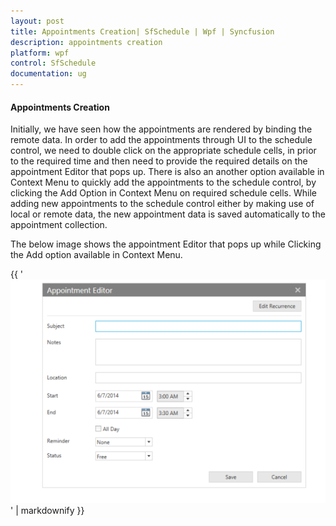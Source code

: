 ```yaml
---
layout: post
title: Appointments Creation| SfSchedule | Wpf | Syncfusion
description: appointments creation
platform: wpf
control: SfSchedule
documentation: ug
---
```


#### Appointments Creation

Initially, we have seen how the appointments are rendered by binding the remote data. In order to add the appointments through UI to the schedule control, we need to double click on the appropriate schedule cells, in prior to the required time and then need to provide the required details on the appointment Editor that pops up. There is also an another option available in Context Menu to quickly add the appointments to the schedule control, by clicking the Add Option in Context Menu on required schedule cells. While adding new appointments to the schedule control either by making use of local or remote data, the new appointment data is saved automatically to the appointment collection.

The below image shows the appointment Editor that pops up while Clicking the Add option available in Context Menu.

{{ '![](Appointments-Creation_images/Appointments-Creation_img1.png)' | markdownify }}



